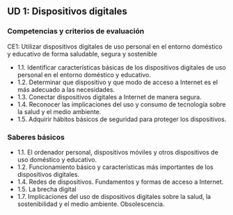 ## UD 1: Dispositivos digitales

### Competencias y criterios de evaluación

CE1: Utilizar dispositivos digitales de uso personal en el entorno doméstico y educativo de forma saludable, segura y sostenible

  * 1.1. Identificar características básicas de los dispositivos digitales de uso personal en el entorno doméstico y educativo.
  * 1.2. Determinar que dispositivo y que modo de acceso a Internet es el más adecuado a las necesidades.
  * 1.3. Conectar dispositivos digitales a Internet de manera segura.
  * 1.4. Reconocer las implicaciones del uso y consumo de tecnología sobre la salud y el medio ambiente.
  * 1.5. Adquirir hábitos básicos de seguridad para proteger los dispositivos.


### Saberes básicos

* 1.1. El ordenador personal, dispositivos móviles y otros dispositivos de uso doméstico y educativo.
* 1.2. Funcionamiento básico y características más importantes de los dispositivos digitales.
* 1.4. Redes de dispositivos. Fundamentos y formas de acceso a Internet.
* 1.5. La brecha digital
* 1.7. Implicaciones del uso de dispositivos digitales sobre la salud, la sostenibilidad y el medio ambiente. Obsolescencia.
